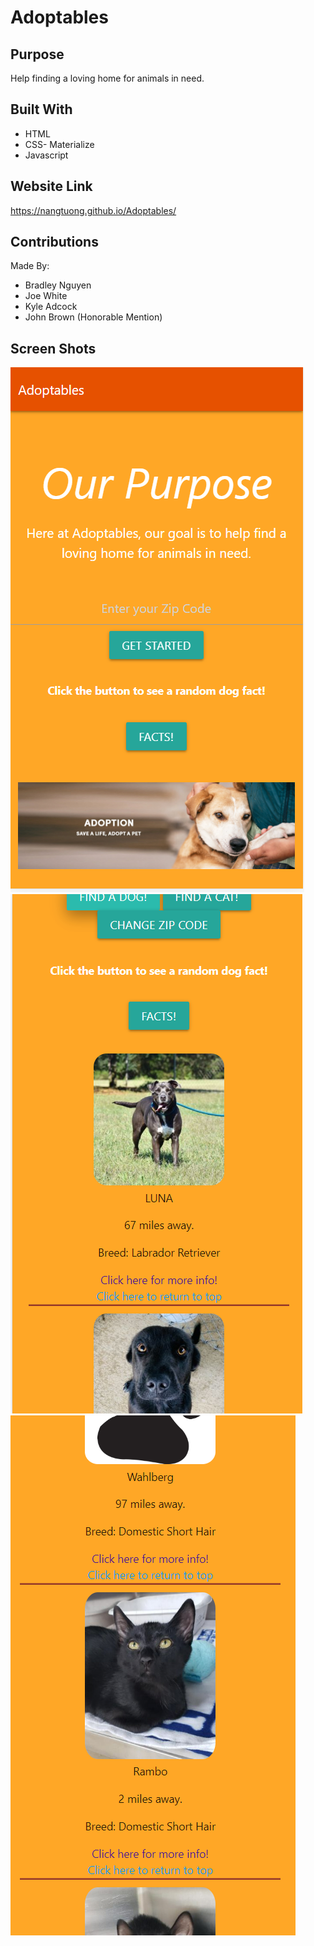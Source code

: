# Adoptables

## Purpose
Help finding a loving home for animals in need.

## Built With
* HTML
* CSS- Materialize
* Javascript

## Website Link
https://nangtuong.github.io/Adoptables/

## Contributions
Made By:
* Bradley Nguyen
* Joe White
* Kyle Adcock
* John Brown (Honorable Mention)

## Screen Shots
![screenshot](./assets/images/Screenshot%20(6).png)
![screenshot](./assets/images/Screenshot%20(7).png)
![screenshot](./assets/images/Screenshot%20(8).png)